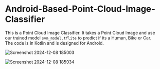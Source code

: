 # Android-Based-Point-Cloud-Image-Classifier
This is a Point Cloud Image Classifier. It takes a Point Cloud Image and use our trained model `svm_model.tflite` to predict if its a Human, Bike or Car. The code is in Kotlin and is designed for Android.

![Screenshot 2024-12-08 185003](https://github.com/user-attachments/assets/f2708379-21a8-455b-9c7b-31416b1c3739)

![Screenshot 2024-12-08 185034](https://github.com/user-attachments/assets/dbdebe2f-14d2-4428-83a7-41b7743fec5c)
